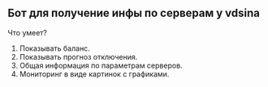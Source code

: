 ## Бот для получение инфы по серверам у vdsina

Что умеет?

1. Показывать баланс.
2. Показывать прогноз отключения.
3. Общая информация по параметрам серверов.
4. Мониторинг в виде картинок с графиками.
